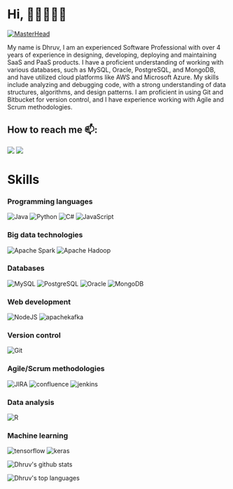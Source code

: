 # Hi, 👋🏻👨🏻‍💻

[![MasterHead](https://user-images.githubusercontent.com/66934377/223913733-deb1d974-787d-43c4-b60d-eff538aa161e.gif)](test)

My name is Dhruv, I am an experienced Software Professional with over 4 years of experience in designing, developing, deploying and maintaining SaaS and PaaS products. I have a proficient understanding of working with various databases, such as MySQL, Oracle, PostgreSQL, and MongoDB, and have utilized cloud platforms like AWS and Microsoft Azure. My skills include analyzing and debugging code, with a strong understanding of data structures, algorithms, and design patterns. I am proficient in using Git and Bitbucket for version control, and I have experience working with Agile and Scrum methodologies. 

## How to reach me 📫:
<span>
    <a href="mailto:dhruvsolanki79@gmail.com" target="blank"><img src="https://img.shields.io/badge/Gmail-D14836?style=for-the-badge&logo=gmail&logoColor=white"></a>
    <a href="https://www.linkedin.com/in/heyimdhruv/" target="blank"><img src="https://img.shields.io/badge/LinkedIn-0077B5?style=for-the-badge&logo=linkedin&logoColor=white"/></a>
    </a>
</span>
<br/>


# Skills
### Programming languages
![Java](https://img.shields.io/badge/Java-323330?style=for-the-badge&logo=coffeescript&logoColor=white)
![Python](https://img.shields.io/badge/Python-323330?style=for-the-badge&logo=python&logoColor=white)
![C#](https://img.shields.io/badge/c%23-323330?style=for-the-badge&logo=c-sharp&logoColor=white)
![JavaScript](https://img.shields.io/badge/JavaScript-323330?style=for-the-badge&logo=javascript&logoColor=white)

### Big data technologies
![Apache Spark](https://img.shields.io/badge/Apache_Spark-323330?style=for-the-badge&logo=apachespark&logoColor=white)
![Apache Hadoop](https://img.shields.io/badge/Apache_Hadoop-323330?style=for-the-badge&logo=apachehadoop&logoColor=white)

### Databases
![MySQL](https://img.shields.io/badge/MySQL-323330?style=for-the-badge&logo=mysql&logoColor=white)
![PostgreSQL](https://img.shields.io/badge/PostgreSQL-323330?style=for-the-badge&logo=postgresql&logoColor=white)
![Oracle](https://img.shields.io/badge/PostgreSQL-323330?style=for-the-badge&logo=oracle&logoColor=white)
![MongoDB](https://img.shields.io/badge/PostgreSQL-323330?style=for-the-badge&logo=mongodb&logoColor=white)

### Web development
![NodeJS](https://img.shields.io/badge/NodeJS-323330?style=for-the-badge&logo=nodedotjs&logoColor=white)
![apachekafka](https://img.shields.io/badge/Apache_Kafka-323330?style=for-the-badge&logo=apachekafka&logoColor=white)

### Version control
![Git](https://img.shields.io/badge/Git-323330?style=for-the-badge&logo=git&logoColor=white)

### Agile/Scrum methodologies
![JIRA](https://img.shields.io/badge/jira-323330?style=for-the-badge&logo=jira&logoColor=white)
![confluence](https://img.shields.io/badge/confluence-323330?style=for-the-badge&logo=confluence&logoColor=white)
![jenkins](https://img.shields.io/badge/jenkins-323330?style=for-the-badge&logo=jenkins&logoColor=white)

### Data analysis
![R](https://img.shields.io/badge/r-323330?style=for-the-badge&logo=r&logoColor=white)

### Machine learning
![tensorflow](https://img.shields.io/badge/TensorFlow-323330?style=for-the-badge&logo=tensorflow&logoColor=white)
![keras](https://img.shields.io/badge/keras-323330?style=for-the-badge&logo=keras&logoColor=white)

<span>

![Dhruv's github stats](https://github-readme-stats.vercel.app/api?username=heyiamdhruv&theme=merko&layout=compact)

![Dhruv's top languages](https://github-readme-stats.vercel.app/api/top-langs/?username=heyiamdhruv&layout=compact&theme=merko)

</span>
